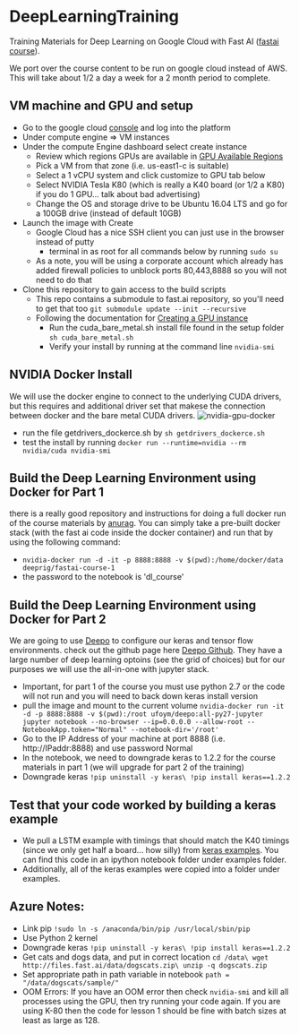 # DeepLearningTraining
Training Materials for Deep Learning on Google Cloud with Fast AI ([fastai course](http://course.fast.ai/)).

We port over the course content to be run on google cloud instead of AWS.  This will take about 1/2 a day a week for a 2 month period to complete.

## VM machine and GPU and setup

* Go to the google cloud [console](https://console.cloud.google.com) and log into the platform
* Under compute engine => VM instances
* Under the compute Engine dashboard select create instance
    * Review which regions GPUs are available in [GPU Available Regions](https://cloud.google.com/compute/docs/gpus/)
    * Pick a VM from that zone (i.e. us-east1-c is suitable)
    * Select a 1 vCPU system and click customize to GPU tab below
    * Select NVIDIA Tesla K80 (which is really a K40 board (or 1/2 a K80) if you do 1 GPU... talk about bad advertising)
    * Change the OS and storage drive to be Ubuntu 16.04 LTS and go for a 100GB drive (instead of default 10GB)
* Launch the image with Create
    * Google Cloud has a nice SSH client you can just use in the browser instead of putty
        * terminal in as root for all commands below by running ``` sudo su ```
    * As a note, you will be using a corporate account which already has added firewall policies to unblock ports 80,443,8888 so you will not need to do that
* Clone this repository to gain access to the build scripts
    * This repo contains a submodule to fast.ai repository, so you'll need to get that too ```git submodule update --init --recursive```
    * Following the documentation for [Creating a GPU instance](https://cloud.google.com/compute/docs/gpus/add-gpus#create-new-gpu-instance)
        * Run the cuda_bare_metal.sh install file found in the setup folder ``` sh cuda_bare_metal.sh ```
        * Verify your install by running at the command line ``` nvidia-smi ```
## NVIDIA Docker Install
We will use the docker engine to connect to the underlying CUDA drivers, but this requires and additional driver set that makese the connection between docker and the bare metal CUDA drivers.
![nvidia-gpu-docker](https://cloud.githubusercontent.com/assets/3028125/12213714/5b208976-b632-11e5-8406-38d379ec46aa.png)

* run the file getdrivers_dockerce.sh by ```sh getdrivers_dockerce.sh```
* test the install by running ``` docker run --runtime=nvidia --rm nvidia/cuda nvidia-smi ```

## Build the Deep Learning Environment using Docker for Part 1
there is a really good repository and instructions for doing a full docker run of the course materials by [anurag](https://github.com/anurag/fastai-course-1).  You can simply take a pre-built docker stack (with the fast ai code inside the docker container) and run that by using the following command:
* ``` nvidia-docker run -d -it -p 8888:8888 -v $(pwd):/home/docker/data deeprig/fastai-course-1 ```
* the password to the notebook is 'dl_course'

## Build the Deep Learning Environment using Docker for Part 2
We are going to use [Deepo](https://hub.docker.com/r/ufoym/deepo/) to configure our keras and tensor flow environments.  check out the github page here [Deepo Github](https://github.com/ufoym/deepo).  They have a large number of deep learning optoins (see the grid of choices) but for our purposes we will use the all-in-one with jupyter stack.
* Important, for part 1 of the course you must use python 2.7 or the code will not run and you will need to back down keras install version
* pull the image and mount to the current volume ```nvidia-docker run -it -d -p 8888:8888 -v $(pwd):/root ufoym/deepo:all-py27-jupyter jupyter notebook --no-browser --ip=0.0.0.0 --allow-root --NotebookApp.token="Normal" --notebook-dir='/root'```
* Go to the IP Address of your machine at port 8888 (i.e. http://IPaddr:8888) and use password Normal
* In the notebook, we need to downgrade keras to 1.2.2 for the course materials in part 1 (we will upgrade for part 2 of the training)
* Downgrade keras ```!pip uninstall -y keras\ !pip install keras==1.2.2```

## Test that your code worked by building a keras example
* We pull a LSTM example with timings that should match the K40 timings (since we only get half a board... how silly) from [keras examples](https://github.com/fchollet/keras/blob/master/examples/imdb_cnn.py).  You can find this code in an ipython notebook folder under examples folder.
* Additionally, all of the keras examples were copied into a folder under examples.


## Azure Notes:
* Link pip ```!sudo ln -s /anaconda/bin/pip /usr/local/sbin/pip```
* Use Python 2 kernel
* Downgrade keras ```!pip uninstall -y keras\ !pip install keras==1.2.2```
* Get cats and dogs data, and put in correct location ```cd /data\ wget http://files.fast.ai/data/dogscats.zip\ unzip -q dogscats.zip```
* Set appropriate path in path variable in notebook ```path = "/data/dogscats/sample/"```
* OOM Errors: If you have an OOM error then check ```nvidia-smi``` and kill all processes using the GPU, then try running your code again. If you are using K-80 then the code for lesson 1 should be fine with batch sizes at least as large as 128.
